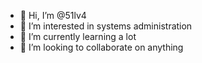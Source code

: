 - 👋 Hi, I’m @51lv4
- 👀 I’m interested in systems administration
- 🌱 I’m currently learning a lot
- 💞️ I’m looking to collaborate on anything

<!---
51lv4/51lv4 is a ✨ special ✨ repository because its `README.md` (this file) appears on your GitHub profile.
You can click the Preview link to take a look at your changes.
--->
